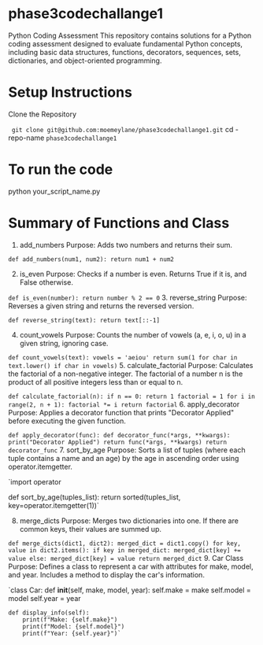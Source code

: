 # phase3codechallange1
Python Coding Assessment
This repository contains solutions for a Python coding assessment designed to evaluate fundamental Python concepts, including basic data structures, functions, decorators, sequences, sets, dictionaries, and object-oriented programming.


# Setup Instructions
Clone the Repository

` git clone git@github.com:moemeylane/phase3codechallange1.git`
cd -repo-name `phase3codechallange1`

# To run the code
python your_script_name.py

# Summary of Functions and Class
1. add_numbers
Purpose: Adds two numbers and returns their sum.

`def add_numbers(num1, num2):
    return num1 + num2`

2. is_even
Purpose: Checks if a number is even. Returns True if it is, and False otherwise.

`def is_even(number):
    return number % 2 == 0`
3. reverse_string
Purpose: Reverses a given string and returns the reversed version.

`def reverse_string(text):
    return text[::-1]`

4. count_vowels
Purpose: Counts the number of vowels (a, e, i, o, u) in a given string, ignoring case.

`def count_vowels(text):
    vowels = 'aeiou'
    return sum(1 for char in text.lower() if char in vowels)`
5. calculate_factorial
Purpose: Calculates the factorial of a non-negative integer. The factorial of a number n is the product of all positive integers less than or equal to n.

`def calculate_factorial(n):
    if n == 0:
        return 1
    factorial = 1
    for i in range(2, n + 1):
        factorial *= i
    return factorial`
6. apply_decorator
Purpose: Applies a decorator function that prints "Decorator Applied" before executing the given function.

`def apply_decorator(func):
    def decorator_func(*args, **kwargs):
        print("Decorator Applied")
        return func(*args, **kwargs)
    return decorator_func`
7. sort_by_age
Purpose: Sorts a list of tuples (where each tuple contains a name and an age) by the age in ascending order using operator.itemgetter.

`import operator

def sort_by_age(tuples_list):
    return sorted(tuples_list, key=operator.itemgetter(1))`

8. merge_dicts
Purpose: Merges two dictionaries into one. If there are common keys, their values are summed up.

`def merge_dicts(dict1, dict2):
    merged_dict = dict1.copy()
    for key, value in dict2.items():
        if key in merged_dict:
            merged_dict[key] += value
        else:
            merged_dict[key] = value
    return merged_dict`
9. Car Class
Purpose: Defines a class to represent a car with attributes for make, model, and year. Includes a method to display the car's information.

`class Car:
    def __init__(self, make, model, year):
        self.make = make
        self.model = model
        self.year = year

    def display_info(self):
        print(f"Make: {self.make}")
        print(f"Model: {self.model}")
        print(f"Year: {self.year}")`


